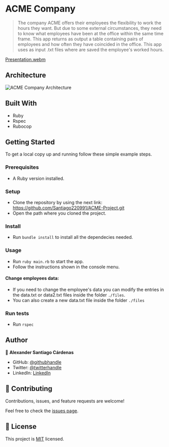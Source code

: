# ACME Company

> The company ACME offers their employees the flexibility to work the hours they want. But due to some external circumstances, they need to know what employees have been at the office within the same time frame. This app returns as output a table containing pairs of employees and how often they have coincided in the office. This app uses as input .txt files where are saved the employee's worked hours.

[Presentation.webm](https://user-images.githubusercontent.com/98363075/196286780-b2c10e1f-cab4-47cb-aa9d-5238c476c350.webm)

## Architecture

![ACME Company Architecture](https://user-images.githubusercontent.com/98363075/197589465-b196bb7e-3e90-44e1-9e98-36e82adb51b4.png)

## Built With

- Ruby
- Rspec
- Rubocop


## Getting Started

To get a local copy up and running follow these simple example steps.

### Prerequisites

- A Ruby version installed.

### Setup

- Clone the repository by using the next link: https://github.com/Santiago220991/ACME-Project.git
- Open the path where you cloned the project.

### Install

- Run `bundle install` to install all the dependecies needed.

### Usage

- Run `ruby main.rb` to start the app.
- Follow the instructions shown in the console menu.

#### Change employees data:
- If you need to change the employee's data you can modify the entries in the data.txt or data2.txt files inside the folder `./files`.
- You can also create a new data.txt file inside the folder `./files`

### Run tests

- Run `rspec` 


## Author

👤 **Alexander Santiago Cárdenas**

- GitHub: [@githubhandle](https://github.com/Santiago220991) 
- Twitter: [@twitterhandle](https://twitter.com/SanCardenas10)
- LinkedIn: [LinkedIn](https://www.linkedin.com/in/alexandersantiagocardenas/)


## 🤝 Contributing

Contributions, issues, and feature requests are welcome!

Feel free to check the [issues page](https://github.com/Santiago220991/ACME-Project/issues).


## 📝 License

This project is [MIT](./LICENSE) licensed.
